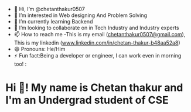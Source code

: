 - 👋 Hi, I’m @chetanthakur0507
- 👀 I’m interested in Web designing And Problem Solving 
- 🌱 I’m currently learning Backend
- 💞️ I’m looking to collaborate on in Tech Industry and Industry experts
- 📫 How to reach me -This is my email (chetanthakur0507@gmail.com), This is my linkedin (www.linkedin.com/in/chetan-thakur-b48aa52a8)
- 😄 Pronouns: He/Him
- ⚡ Fun fact:Being a developer or engineer, I can work even in morning too! :
<h1>Hi 👋! My name is Chetan thakur and I'm an Undergrad student of CSE</h1>
